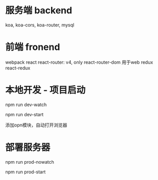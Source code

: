# 服务端 backend
koa, koa-cors, koa-router, mysql

# 前端 fronend
webpack
react
react-router: v4, only react-router-dom 用于web
redux react-redux

# 本地开发 - 项目启动
npm run dev-watch

npm run dev-start

添加opn模块，自动打开浏览器

# 部署服务器
npm run prod-nowatch

npm run prod-start